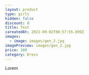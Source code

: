 ```yaml
---
layout: product
type: girls
hidden: false
discount: 0
title: Test
careatedAt: 2021-09-02T08:57:55.099Z
images:
  - image: images/gen_2.jpg
imagePreview: images/gen_2.jpg
price: 100
category: Dress
---
```

Lorem